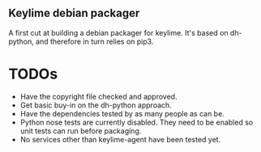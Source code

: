 ## Keylime debian packager

A first cut at building a debian packager for keylime. It's based on
dh-python, and therefore in turn relies on pip3.

# TODOs

* Have the copyright file checked and approved.
* Get basic buy-in on the dh-python approach.
* Have the dependencies tested by as many people as can be.
* Python nose tests are currently disabled. They need to be enabled so
  unit tests can run before packaging.
* No services other than keylime-agent have been tested yet.
